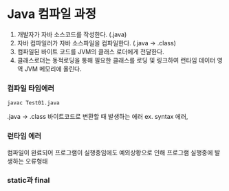 # Java 컴파일 과정

1. 개발자가 자바 소스코드를 작성한다. (.java)
2. 자바 컴파일러가 자바 소스파일을 컴파일한다. (.java -> .class)
3. 컴파일된 바이트 코드를 JVM의 클래스 로더에게 전달한다.
4. 클래스로더는 동적로딩을 통해 필요한 클래스를 로딩 및 링크하여 런타임 데이터 영역 JVM 메모리에 올린다.


### 컴파일 타임에러
~~~
javac Test01.java
~~~
.java -> .class 바이트코드로 변환할 때 발생하는 에러
ex. syntax 에러, 

### 런타임 에러 

컴파일이 완료되어 프로그램이 실행중임에도 예외상황으로 인해 프로그램 실행중에 발생하는 오류형태

### static과 final
